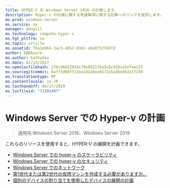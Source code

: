 ```yaml
---
title: HYPER-V の Windows Server 2016 の計画します。
description: Hyper-v の計画に関する考慮事項に関する記事へのリンクを提供します。
ms.prod: windows-server
ms.service: na
manager: dongill
ms.technology: compute-hyper-v
ms.tgt_pltfrm: na
ms.topic: article
ms.assetid: fba1e964-3ac3-4852-83dc-eb20752765fd
author: KBDAzure
ms.author: kathydav
ms.date: 02/13/2017
ms.openlocfilehash: 27bc96022943c76e052178a3c6c928ce5e7eec57
ms.sourcegitcommit: 6aff3d88ff22ea141a6ea6572a5ad8dd6321f199
ms.translationtype: MT
ms.contentlocale: ja-JP
ms.lasthandoff: 09/27/2019
ms.locfileid: "71392497"
---
```

# <a name="plan-for-hyper-v-on-windows-server"></a>Windows Server での Hyper-v の計画

>適用先:Windows Server 2016、Windows Server 2019

これらのリソースを使用すると、HYPER-V の展開を計画できます。
   
-  [Windows Server での hyper-v のスケーラビリティ](plan-hyper-v-scalability-in-windows-server.md)  
-  [Windows Server での hyper-v のセキュリティ](plan-hyper-v-security-in-windows-server.md)
-  [Windows Server でのネットワーク](plan-hyper-v-networking-in-windows-server.md) 
-  [第1世代または第2世代の仮想マシンを作成する必要がありますか。](Should-I-create-a-generation-1-or-2-virtual-machine-in-Hyper-V.md)
- [個別のデバイスの割り当てを使用したデバイスの展開の計画](plan-for-deploying-devices-using-discrete-device-assignment.md)
  


